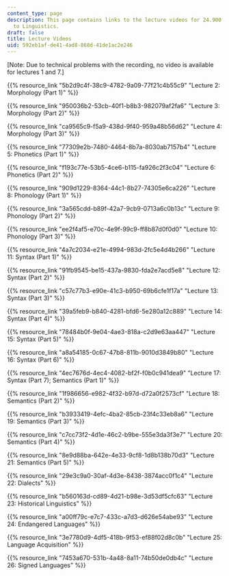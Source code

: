 ```yaml
---
content_type: page
description: This page contains links to the lecture videos for 24.900 Introduction
  to Linguistics.
draft: false
title: Lecture Videos
uid: 592eb1af-de41-4ad8-868d-41de1ac2e246
---
```

\[Note: Due to technical problems with the recording, no video is available for lectures 1 and 7.\]

{{% resource_link "5b2d9c4f-38c9-4782-9a09-77f21c4b55c9" "Lecture 2: Morphology (Part 1)" %}} 

{{% resource_link "950036b2-53cb-40f1-b8b3-982079af2fa6" "Lecture 3: Morphology (Part 2)" %}}

{{% resource_link "ca9565c9-f5a9-438d-9f40-959a48b56d62" "Lecture 4: Morphology (Part 3)" %}}

{{% resource_link "77309e2b-7480-4464-8b7a-8030ab7157b4" "Lecture 5: Phonetics (Part 1)" %}}

{{% resource_link "f193c77e-53b5-4ce6-b115-fa926c2f3c04" "Lecture 6: Phonetics (Part 2)" %}}

{{% resource_link "909d1229-8364-44c1-8b27-74305e6ca226" "Lecture 8: Phonology (Part 1)" %}}

{{% resource_link "3a565cdd-b89f-42a7-9cb9-0713a6c0b13c" "Lecture 9: Phonology (Part 2)" %}}

{{% resource_link "ee2f4af5-e70c-4e9f-99c9-ff8b87d0f0d0" "Lecture 10: Phonology (Part 3)" %}}

{{% resource_link "4a7c2034-e21e-4994-983d-2fc5e4d4b266" "Lecture 11: Syntax (Part 1)" %}}

{{% resource_link "91fb9545-be15-437a-9830-fda2e7acd5e8" "Lecture 12: Syntax (Part 2)" %}}

{{% resource_link "c57c77b3-e90e-41c3-b950-69b6cfe1f17a" "Lecture 13: Syntax (Part 3)" %}}

{{% resource_link "39a5feb9-b840-4281-bfd6-5e280a12c889" "Lecture 14: Syntax (Part 4)" %}}

{{% resource_link "78484b0f-9e04-4ae3-818a-c2d9e63aa447" "Lecture 15: Syntax (Part 5)" %}}

{{% resource_link "a8a54185-0c67-47b8-811b-9010d3849b80" "Lecture 16: Syntax (Part 6)" %}}

{{% resource_link "4ec7676d-4ec4-4082-bf2f-f0b0c941dea9" "Lecture 17: Syntax (Part 7); Semantics (Part 1)" %}}

{{% resource_link "1f986656-e982-4f32-b97d-d72a0f2573cf" "Lecture 18: Semantics (Part 2)" %}}

{{% resource_link "b3933419-4efc-4ba2-85cb-23f4c33eb8a6" "Lecture 19: Semantics (Part 3)" %}}

{{% resource_link "c7cc73f2-4d1e-46c2-b9be-555e3da3f3e7" "Lecture 20: Semantics (Part 4)" %}}

{{% resource_link "8e9d88ba-642e-4e33-9cf8-1d8b138b70d3" "Lecture 21: Semantics (Part 5)" %}}

{{% resource_link "29e3c9a0-30af-4d3e-8438-3874acc0f1c4" "Lecture 22: Dialects" %}}

{{% resource_link "b560163d-cd89-4d21-b98e-3d53df5cfc63" "Lecture 23: Historical Linguistics" %}}

{{% resource_link "a00ff79c-e7c7-433c-a7d3-d626e54abe93" "Lecture 24: Endangered Languages" %}}

{{% resource_link "3e7780d9-4df5-418b-9f53-ef88f02d8c0b" "Lecture 25: Language Acquisition" %}}

{{% resource_link "7453a670-531b-4a48-8a11-74b50de0db4c" "Lecture 26: Signed Languages" %}}